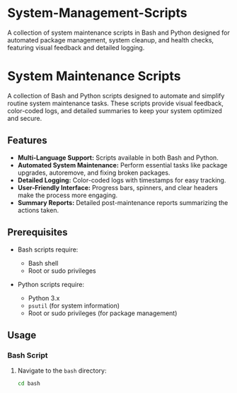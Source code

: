 # System-Management-Scripts
A collection of system maintenance scripts in Bash and Python designed for automated package management, system cleanup, and health checks, featuring visual feedback and detailed logging.
# System Maintenance Scripts

A collection of Bash and Python scripts designed to automate and simplify routine system maintenance tasks. These scripts provide visual feedback, color-coded logs, and detailed summaries to keep your system optimized and secure.

## Features

- **Multi-Language Support:** Scripts available in both Bash and Python.
- **Automated System Maintenance:** Perform essential tasks like package upgrades, autoremove, and fixing broken packages.
- **Detailed Logging:** Color-coded logs with timestamps for easy tracking.
- **User-Friendly Interface:** Progress bars, spinners, and clear headers make the process more engaging.
- **Summary Reports:** Detailed post-maintenance reports summarizing the actions taken.

## Prerequisites

- Bash scripts require:
  - Bash shell
  - Root or sudo privileges

- Python scripts require:
  - Python 3.x
  - `psutil` (for system information)
  - Root or sudo privileges (for package management)

## Usage

### Bash Script
1. Navigate to the `bash` directory:
   ```bash
   cd bash
